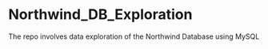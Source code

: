 # Northwind_DB_Exploration
The repo involves data exploration of the Northwind Database using MySQL
